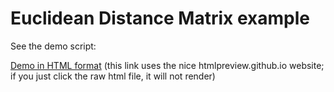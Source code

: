 # Euclidean Distance Matrix example

See the demo script:

[Demo in HTML format](http://htmlpreview.github.io/?https://github.com/stephenbeckr/CambridgeOptimisationCourse/blob/master/DistanceCompletion_demo/EDM_demo.html)
(this link uses the nice htmlpreview.github.io website; if you just click the raw html file, it will not render)
